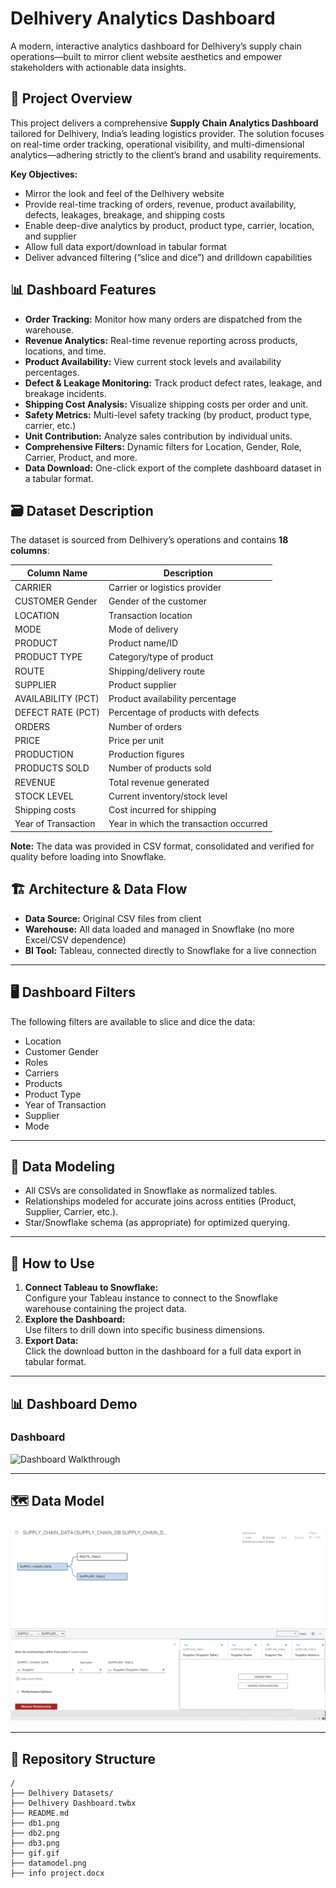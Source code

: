 # Delhivery Analytics Dashboard

A modern, interactive analytics dashboard for Delhivery’s supply chain operations—built to mirror client website aesthetics and empower stakeholders with actionable data insights.

## 🚚 Project Overview

This project delivers a comprehensive **Supply Chain Analytics Dashboard** tailored for Delhivery, India’s leading logistics provider. The solution focuses on real-time order tracking, operational visibility, and multi-dimensional analytics—adhering strictly to the client’s brand and usability requirements.

**Key Objectives:**

- Mirror the look and feel of the Delhivery website
- Provide real-time tracking of orders, revenue, product availability, defects, leakages, breakage, and shipping costs
- Enable deep-dive analytics by product, product type, carrier, location, and supplier
- Allow full data export/download in tabular format
- Deliver advanced filtering (“slice and dice”) and drilldown capabilities

## 📊 Dashboard Features

- **Order Tracking:** Monitor how many orders are dispatched from the warehouse.
- **Revenue Analytics:** Real-time revenue reporting across products, locations, and time.
- **Product Availability:** View current stock levels and availability percentages.
- **Defect & Leakage Monitoring:** Track product defect rates, leakage, and breakage incidents.
- **Shipping Cost Analysis:** Visualize shipping costs per order and unit.
- **Safety Metrics:** Multi-level safety tracking (by product, product type, carrier, etc.)
- **Unit Contribution:** Analyze sales contribution by individual units.
- **Comprehensive Filters:** Dynamic filters for Location, Gender, Role, Carrier, Product, and more.
- **Data Download:** One-click export of the complete dashboard dataset in a tabular format.

## 🗃️ Dataset Description

The dataset is sourced from Delhivery’s operations and contains **18 columns**:

| Column Name         | Description                            |
| ------------------- | -------------------------------------- |
| CARRIER             | Carrier or logistics provider          |
| CUSTOMER Gender     | Gender of the customer                 |
| LOCATION            | Transaction location                   |
| MODE                | Mode of delivery                       |
| PRODUCT             | Product name/ID                        |
| PRODUCT TYPE        | Category/type of product               |
| ROUTE               | Shipping/delivery route                |
| SUPPLIER            | Product supplier                       |
| AVAILABILITY (PCT)  | Product availability percentage        |
| DEFECT RATE (PCT)   | Percentage of products with defects    |
| ORDERS              | Number of orders                       |
| PRICE               | Price per unit                         |
| PRODUCTION          | Production figures                     |
| PRODUCTS SOLD       | Number of products sold                |
| REVENUE             | Total revenue generated                |
| STOCK LEVEL         | Current inventory/stock level          |
| Shipping costs      | Cost incurred for shipping             |
| Year of Transaction | Year in which the transaction occurred |

**Note:** The data was provided in CSV format, consolidated and verified for quality before loading into Snowflake.

## 🏗️ Architecture & Data Flow

- **Data Source:** Original CSV files from client
- **Warehouse:** All data loaded and managed in Snowflake (no more Excel/CSV dependence)
- **BI Tool:** Tableau, connected directly to Snowflake for a live connection

---

## 🖥️ Dashboard Filters

The following filters are available to slice and dice the data:

- Location
- Customer Gender
- Roles
- Carriers
- Products
- Product Type
- Year of Transaction
- Supplier
- Mode

---

## 🚦 Data Modeling

- All CSVs are consolidated in Snowflake as normalized tables.
- Relationships modeled for accurate joins across entities (Product, Supplier, Carrier, etc.).
- Star/Snowflake schema (as appropriate) for optimized querying.

---

## 🔗 How to Use

1. **Connect Tableau to Snowflake:**  
   Configure your Tableau instance to connect to the Snowflake warehouse containing the project data.
2. **Explore the Dashboard:**  
   Use filters to drill down into specific business dimensions.
3. **Export Data:**  
   Click the download button in the dashboard for a full data export in tabular format.

---

## 📊 Dashboard Demo

### Dashboard

![Dashboard Walkthrough](gif.gif)

---

## 🗺️ Data Model

![Data Model](DataModel.png)

---

## 📁 Repository Structure

```text
/
├── Delhivery Datasets/
├── Delhivery Dashboard.twbx
├── README.md
├── db1.png
├── db2.png
├── db3.png
├── gif.gif
├── datamodel.png
├── info project.docx
```
